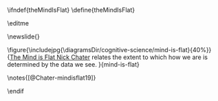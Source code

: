 \ifndef{theMindIsFlat}
\define{theMindIsFlat}

\editme

\newslide{}

\figure{\includejpg{\diagramsDir/cognitive-science/mind-is-flat}{40%}}{[The Mind is Flat Nick Chater](https://www.amazon.co.uk/dp/B077Y95D6V/) relates the extent to which how we are is determined by the data we see. }{mind-is-flat}

\notes{[@Chater-mindisflat19]}


\endif
